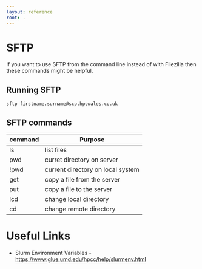 ```yaml
---
layout: reference
root: .
---
```


# SFTP 

If you want to use SFTP from the command line instead of with Filezilla then these commands might be helpful.

## Running SFTP

`sftp firstname.surname@scp.hpcwales.co.uk`

## SFTP commands ##

| command | Purpose |
| --- | --- |
| ls  | list files |
| pwd | curret directory on server |
| !pwd | current directory on local system |
| get | copy a file from the server |
| put | copy a file to the server |
| lcd | change local directory |
| cd | change remote directory |

# Useful Links

* Slurm Environment Variables - https://www.glue.umd.edu/hpcc/help/slurmenv.html
